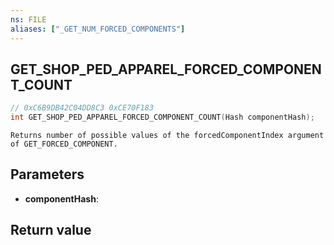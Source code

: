 ```yaml
---
ns: FILE
aliases: ["_GET_NUM_FORCED_COMPONENTS"]
---
```

## GET_SHOP_PED_APPAREL_FORCED_COMPONENT_COUNT

```c
// 0xC6B9DB42C04DD8C3 0xCE70F183
int GET_SHOP_PED_APPAREL_FORCED_COMPONENT_COUNT(Hash componentHash);
```

```
Returns number of possible values of the forcedComponentIndex argument of GET_FORCED_COMPONENT.
```

## Parameters
* **componentHash**: 

## Return value
